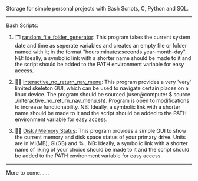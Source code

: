 Storage for simple personal projects with Bash Scripts, C, Python and SQL.
*****************************

Bash Scripts:
1. 🗂 [random_file_folder_generator](https://github.com/Kudadjie/sandbox_projects2.0/blob/master/bash_scripts/random_file_folder_generator.sh):
   This program takes the current system date and time as seperate variables and creates an empty file or folder named with it; in the format "hours:minutes:seconds.year-month-day".
   NB: Ideally, a symbolic link with a shorter name should be made to it and the script should be added to the PATH environment variable for easy access.
   
2.  👨‍🔧 [interactive_no_return_nav_menu](https://github.com/Kudadjie/sandbox_projects2.0/blob/master/bash_scripts/interactive_no_return_nav_menu.sh):
      This program provides a very 'very' limited skeleton GUI, which can be used to navigate certain places on a linux device. The program should be sourced (user@computer $ source ./interactive_no_return_nav_menu.sh). Program is open to modifications to increase functionability.
      NB: Ideally, a symbolic link with a shorter name should be made to it and the script should be added to the PATH environment variable for easy access.
      
3.  👨‍💻 [Disk / Memory Status](https://github.com/Kudadjie/sandbox_projects2.0/blob/master/bash_scripts/dm-stats.sh):
         This program provides a simple GUI to show the current memory and disk space status of your primary drive. Units are in Mi(MB), Gi(GB) and % .
      NB: Ideally, a symbolic link with a shorter name of liking of your choice should be made to it and the script should be added to the PATH environment variable for easy access.
      
   
   ********
   More to come......
